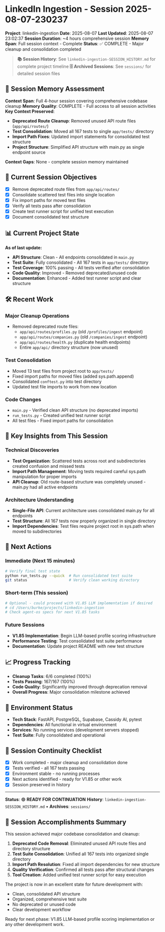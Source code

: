 # LinkedIn Ingestion - Session 2025-08-07-230237
**Project**: linkedin-ingestion
**Date**: 2025-08-07
**Last Updated**: 2025-08-07 23:02:37
**Session Duration**: ~4 hours comprehensive session
**Memory Span**: Full session context - Complete
**Status**: ✅ COMPLETE - Major cleanup and consolidation completed

> **📚 Session History**: See `linkedin-ingestion-SESSION_HISTORY.md` for complete project timeline
> **🗄️ Archived Sessions**: See `sessions/` for detailed session files

## 🧠 **Session Memory Assessment**
**Context Span**: Full 4-hour session covering comprehensive codebase cleanup
**Memory Quality**: COMPLETE - Full access to all session activities
**Key Context Preserved**:
- **Deprecated Route Cleanup**: Removed unused API route files (`app/api/routes/`)
- **Test Consolidation**: Moved all 167 tests to single `app/tests/` directory
- **Import Path Fixes**: Updated import statements for consolidated test structure
- **Project Structure**: Simplified API structure with main.py as single endpoint source

**Context Gaps**: None - complete session memory maintained

## 🎯 **Current Session Objectives** 
- [x] Remove deprecated route files from `app/api/routes/`
- [x] Consolidate scattered test files into single location
- [x] Fix import paths for moved test files
- [x] Verify all tests pass after consolidation
- [x] Create test runner script for unified test execution
- [x] Document consolidated test structure

## 📊 **Current Project State**
**As of last update:**
- **API Structure**: Clean - All endpoints consolidated in `main.py`
- **Test Suite**: Fully consolidated - All 167 tests in `app/tests/` directory
- **Test Coverage**: 100% passing - All tests verified after consolidation
- **Code Quality**: Improved - Removed deprecated/unused code
- **Documentation**: Enhanced - Added test runner script and clear structure

## 🛠️ **Recent Work**

### Major Cleanup Operations
- Removed deprecated route files:
  - `app/api/routes/profiles.py` (old `/profiles/ingest` endpoint)
  - `app/api/routes/companies.py` (old `/companies/ingest` endpoint)
  - `app/api/routes/health.py` (duplicate health endpoints)
  - Entire `app/api/` directory structure (now unused)

### Test Consolidation
- Moved 13 test files from project root to `app/tests/`
- Fixed import paths for moved files (added sys.path.append)
- Consolidated `conftest.py` into test directory
- Updated test file imports to work from new location

### Code Changes
- `main.py` - Verified clean API structure (no deprecated imports)
- `run_tests.py` - Created unified test runner script
- All test files - Fixed import paths for consolidation

## 🧠 **Key Insights from This Session**

### Technical Discoveries
- **Test Organization**: Scattered tests across root and subdirectories created confusion and missed tests
- **Import Path Management**: Moving tests required careful sys.path manipulation for proper imports
- **API Cleanup**: Old route-based structure was completely unused - main.py had all active endpoints

### Architecture Understanding
- **Single-File API**: Current architecture uses consolidated main.py for all endpoints
- **Test Structure**: All 167 tests now properly organized in single directory
- **Import Dependencies**: Test files require project root in sys.path when moved to subdirectories

## 🚀 **Next Actions**

### Immediate (Next 15 minutes)
```bash
# Verify final test state
python run_tests.py --quick  # Run consolidated test suite
git status                   # Verify clean working directory
```

### Short-term (This session)
```bash
# Optional - could proceed with V1.85 LLM implementation if desired
# cd /Users/burke/projects/linkedin-ingestion
# Check agent-os specs for next V1.85 tasks
```

### Future Sessions
- **V1.85 Implementation**: Begin LLM-based profile scoring infrastructure
- **Performance Testing**: Test consolidated test suite performance
- **Documentation**: Update project README with new test structure

## 📈 **Progress Tracking**
- **Cleanup Tasks**: 6/6 completed (100%)
- **Tests Passing**: 167/167 (100%)
- **Code Quality**: Significantly improved through deprecation removal
- **Overall Progress**: Major consolidation milestone achieved

## 🔧 **Environment Status**
- **Tech Stack**: FastAPI, PostgreSQL, Supabase, Cassidy AI, pytest
- **Dependencies**: All functional in virtual environment
- **Services**: No running services (development servers stopped)
- **Test Suite**: Fully consolidated and operational

## 🔄 **Session Continuity Checklist**
- [x] Work completed - major cleanup and consolidation done
- [x] Tests verified - all 167 tests passing
- [x] Environment stable - no running processes
- [x] Next actions identified - ready for V1.85 or other work
- [x] Session preserved in history

---
**Status**: 🟢 **READY FOR CONTINUATION**
**History**: `linkedin-ingestion-SESSION_HISTORY.md` • **Archives**: `sessions/`

## 🎯 **Session Accomplishments Summary**
This session achieved major codebase consolidation and cleanup:

1. **Deprecated Code Removal**: Eliminated unused API route files and directory structure
2. **Test Suite Consolidation**: Unified all 167 tests into organized single directory
3. **Import Path Resolution**: Fixed all import dependencies for new structure
4. **Quality Verification**: Confirmed all tests pass after structural changes
5. **Tool Creation**: Added unified test runner script for easy execution

The project is now in an excellent state for future development with:
- Clean, consolidated API structure
- Organized, comprehensive test suite
- No deprecated or unused code
- Clear development workflow

Ready for next phase: V1.85 LLM-based profile scoring implementation or any other development work.
